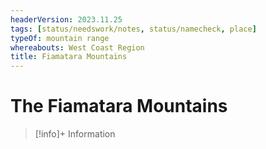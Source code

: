 ```yaml
---
headerVersion: 2023.11.25
tags: [status/needswork/notes, status/namecheck, place]
typeOf: mountain range
whereabouts: West Coast Region
title: Fiamatara Mountains
---
```

# The Fiamatara Mountains
>[!info]+ Information
> 
>> 





